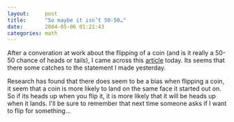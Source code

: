 ```yaml
---
layout:     post
title:      "So maybe it isn’t 50-50…"
date:       2004-05-06 01:21:43
categories: math
---
```

After a converation at work about the flipping of a coin (and is it really a 50-50 chance of heads or tails), I came across this [article](http://www.sciencenews.org/articles/20040228/fob2.asp) today. Its seems that there some catches to the statement I made yesterday.   
  
Research has found that there does seem to be a bias when flipping a coin, it seem that a coin is more likely to land on the same face it started out on. So if its heads up when you flip it, it is more likely that it will be heads up when it lands. I'll be sure to remember that next time someone asks if I want to flip for something...  

